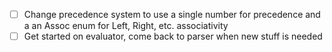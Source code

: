 - [ ] Change precedence system to use a single number for precedence and a an Assoc enum for Left, Right, etc. associativity
- [ ] Get started on evaluator, come back to parser when new stuff is needed
